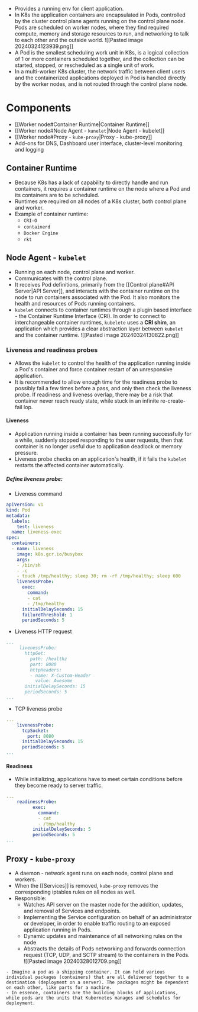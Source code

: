 - Provides a running env for client application.
- In K8s the application containers are encapsulated in Pods, controlled by the cluster control plane agents running on the control plane node. Pods are scheduled on worker nodes, where they find required compute, memory and storage resources to run, and networking to talk to each other and the outside world.
![[Pasted image 20240324123939.png]]
- A Pod is the smallest scheduling work unit in K8s, is a logical collection of 1 or more containers scheduled together, and the collection can be started, stopped, or rescheduled as a single unit of work.
- In a multi-worker K8s cluster, the network traffic between client users and the containerized applications deployed in Pod is handled directly by the worker nodes, and is not routed through the control plane node.
# Components
- [[Worker node#Container Runtime|Container Runtime]]
- [[Worker node#Node Agent - `kunelet`|Node Agent - kubelet]]
- [[Worker node#Proxy - `kube-proxy`|Proxy - kube-proxy]]
- Add-ons for DNS, Dashboard user interface, cluster-level monitoring and logging
## Container Runtime
- Because K8s has a lack of capability to directly handle and run containers, it requires a container runtime on the node where a Pod and its containers are to be scheduled.
- Runtimes are required on all nodes of a K8s cluster, both control plane and worker.
- Example of container runtime:
	- `CRI-O`
	- `containerd`
	- `Docker Engine`
	- `rkt`
## Node Agent - `kubelet`
- Running on each node, control plane and worker.
- Communicates with the control plane.
- It receives Pod definitions, primarily from the [[Control plane#API Server|API Server]], and interacts with the container runtime on the node to run containers associated with the Pod. It also monitors the health and resources of Pods running containers.
- `kubelet` connects to container runtimes through a plugin based interface - the Container Runtime Interface (CRI). In order to connect to interchangeable container runtimes, `kubelete` uses a **CRI shim**, an application which provides a clear abstraction layer between `kubelet` and the container runtime.
![[Pasted image 20240324130822.png]]
### Liveness and readiness probes
- Allows the `kubelet` to control the health of the application running inside a Pod's container and force container restart of an unresponsive application.
- It is recommended to allow enough time for the readiness probe to possibly fail a few times before a pass, and only then check the liveness probe. If readiness and liveness overlap, there may be a risk that container never reach ready state, while stuck in an infinite re-create-fail lop.
#### Liveness
- Application running inside a container has been running successfully for a while, suddenly stopped responding to the user requests, then that container is no longer useful due to application deadlock or memory pressure.
- Liveness probe checks on an application's health, if it fails the `kubelet` restarts the affected container automatically.
##### Define liveness probe:
- Liveness command
```YAML
apiVersion: v1  
kind: Pod  
metadata:  
  labels:  
    test: liveness  
  name: liveness-exec  
spec:  
  containers:  
  - name: liveness  
    image: k8s.gcr.io/busybox  
    args:  
    - /bin/sh  
    - -c  
    - touch /tmp/healthy; sleep 30; rm -rf /tmp/healthy; sleep 600  
    livenessProbe:  
      exec:  
        command:  
        - cat  
        - /tmp/healthy  
      initialDelaySeconds: 15  
      failureThreshold: 1  
      periodSeconds: 5
```
- Liveness HTTP request
```YAML
...
     livenessProbe:  
       httpGet:  
         path: /healthz  
         port: 8080  
         httpHeaders:  
         - name: X-Custom-Header  
           value: Awesome  
       initialDelaySeconds: 15  
       periodSeconds: 5
...
```
- TCP liveness probe
```YAML
...  
    livenessProbe:  
      tcpSocket:  
        port: 8080  
      initialDelaySeconds: 15  
      periodSeconds: 5  
...
```
#### Readiness
- While initializing, applications have to meet certain conditions before they become ready to server traffic.
```YAML
...  
    readinessProbe:  
          exec:  
            command:  
            - cat  
            - /tmp/healthy  
          initialDelaySeconds: 5   
          periodSeconds: 5  
...
```
## Proxy - `kube-proxy`
- A daemon - network agent runs on each node, control plane and workers.
- When the [[Services]] is removed, `kube-proxy` removes the corresponding iptables rules on all nodes as well.
- Responsible:
	- Watches API server on the master node for the addition, updates, and removal of Services and endpoints.
	- Implementing the Service configuration on behalf of an administrator or developer, in order to enable traffic routing to an exposed application running in Pods.
	- Dynamic updates and maintenance of all networking rules on the node
	- Abstracts the details of Pods networking and forwards connection request (TCP, UDP, and SCTP stream) to the containers in the Pods.
![[Pasted image 20240328012709.png]]

```ad-note
- Imagine a pod as a shipping container. It can hold various individual packages (containers) that are all delivered together to a destination (deployment on a server). The packages might be dependent on each other, like parts for a machine.
- In essence, containers are the building blocks of applications, while pods are the units that Kubernetes manages and schedules for deployment.
```